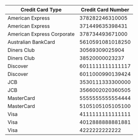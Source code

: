 
| Credit Card Type | Credit Card Number |
| --- | --- |
| American Express | 378282246310005 |
| American Express | 371449635398431 |
| American Express Corporate | 378734493671000 |
| Australian BankCard | 5610591081018250 |
| Diners Club | 30569309025904 |
| Diners Club | 38520000023237 |
| Discover | 6011111111111117 |
| Discover | 6011000990139424 |
| JCB | 3530111333300000 |
| JCB | 3566002020360505 |
| MasterCard | 5555555555554444 |
| MasterCard | 5105105105105100 |
| Visa | 4111111111111111 |
| Visa | 4012888888881881 |
| Visa | 4222222222222 |
